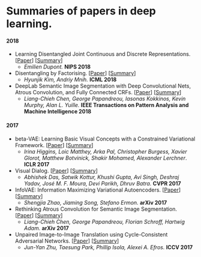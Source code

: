 # Summaries of papers in deep learning.

#### 2018

- Learning Disentangled Joint Continuous and Discrete Representations. [[Paper](https://arxiv.org/abs/1804.00104)] [[Summary](Summaries/Learning%20Disentangled%20Joint%20Continuous%20and%20Discrete%20Representations.md)]
  - *Emilien Dupont.* **NIPS 2018**
- Disentangling by Factorising. [[Paper](https://arxiv.org/abs/1802.05983)] [[Summary](Summaries/Disentangling%20by%20Factorising.md)]
  - *Hyunjik Kim, Andriy Mnih.* **ICML 2018**
- DeepLab Semantic Image Segmentation with Deep Convolutional Nets, Atrous Convolution, and Fully Connected CRFs. [[Paper](https://ieeexplore.ieee.org/stamp/stamp.jsp?arnumber=7913730)] [[Summary](Summaries/DeepLab%20Semantic%20Image%20Segmentation%20with%20Deep%20Convolutional%20Nets,%20Atrous%20Convolution,%20and%20Fully%20Connected%20CRFs.md)]
  - *Liang-Chieh Chen, George Papandreou, Iasonas Kokkinos, Kevin Murphy, Alan L. Yuille.* **IEEE Transactions on Pattern Analysis and Machine Intelligence 2018**

#### 2017

- beta-VAE: Learning Basic Visual Concepts with a Constrained Variational Framework. [[Paper](https://openreview.net/references/pdf?id=Sy2fzU9gl)] [[Summary](Summaries/beta-VAE-Learning%20Basic%20Visual%20Concepts%20with%20a%20Constrained%20Variational%20Framework.md)]
  - *Irina Higgins, Loic Matthey, Arka Pal, Christopher Burgess, Xavier Glorot, Matthew Botvinick, Shakir Mohamed, Alexander Lerchner*. **ICLR 2017**
- Visual Dialog. [[Paper](https://arxiv.org/abs/1611.08669)] [[Summary](Summaries/Visual%20Dialog.md)]
  - *Abhishek Das, Satwik Kottur, Khushi Gupta, Avi Singh, Deshraj Yadav, José M. F. Moura, Devi Parikh, Dhruv Batra.* **CVPR 2017**
- InfoVAE: Information Maximizing Variational Autoencoders. [[Paper](https://arxiv.org/abs/1706.02262)] [[Summary](Summaries/InfoVAE-Information%20Maximizing%20Variational%20Autoencoders.md)]
  - *Shengjia Zhao, Jiaming Song, Stefano Ermon.* **arXiv 2017**
- Rethinking Atrous Convolution for Semantic Image Segmentation. [[Paper](https://arxiv.org/abs/1706.05587)] [[Summary](Summaries/Rethinking%20Atrous%20Convolution%20for%20Semantic%20Image%20Segmentation.md)]
  - *Liang-Chieh Chen, George Papandreou, Florian Schroff, Hartwig Adam.* **arXiv 2017**
- Unpaired Image-to-Image Translation using Cycle-Consistent Adversarial Networks. [[Paper](https://arxiv.org/abs/1703.10593)] [[Summary](Summaries/Unpaired%20Image-to-Image%20Translation%20using%20Cycle-Consistent%20Adversarial%20Networks.md)]
  - *Jun-Yan Zhu, Taesung Park, Phillip Isola, Alexei A. Efros.* **ICCV 2017**


